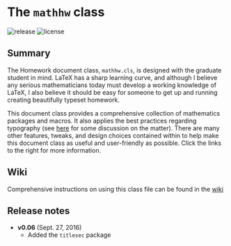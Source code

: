 # The `mathhw` class
![release](https://img.shields.io/github/release/awmottaz/mathhw.svg?maxAge=2592000)
![license](https://img.shields.io/github/license/awmottaz/mathhw.svg?maxAge=2592000)

## Summary

The Homework document class, `mathhw.cls`, is designed with the graduate student in mind. LaTeX has a sharp learning curve, and although I believe any serious mathematicians today must develop a working knowledge of LaTeX, I also believe it should be easy for someone to get up and running creating beautifully typeset homework. 

This document class provides a comprehensive collection of mathematics packages and macros. It also applies the best practices regarding typography (see [here](http://tex.stackexchange.com/questions/71172/why-are-default-latex-margins-so-big) for some discussion on the matter). There are many other features, tweaks, and design choices contained within to help make this document class as useful and user-friendly as possible. Click the links to the right for more information.

## Wiki

Comprehensive instructions on using this class file can be found in the [wiki](https://github.com/awmottaz/mathhw/wiki)

## Release notes

- **v0.06** (Sept. 27, 2016)
    - Added the `titlesec` package
